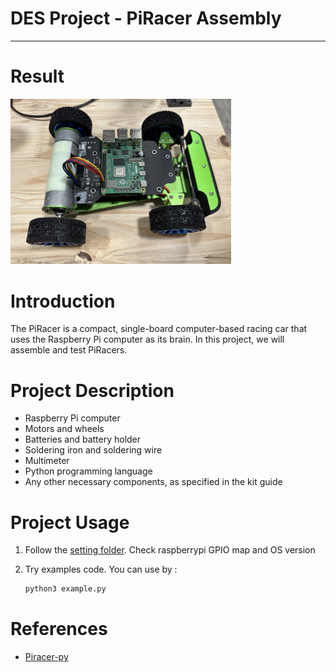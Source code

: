 # **DES Project - PiRacer Assembly**

---

# Result

<img src="./images/result_image.JPG" width="70%" height="70%"/>

# Introduction

The PiRacer is a compact, single-board computer-based racing car that uses the Raspberry Pi computer as its brain. In this project, we will assemble and test PiRacers.

# Project Description

- Raspberry Pi computer
- Motors and wheels
- Batteries and battery holder
- Soldering iron and soldering wire
- Multimeter
- Python programming language
- Any other necessary components, as specified in the kit guide

# Project Usage

1. Follow the [setting folder](./setting). Check raspberrypi GPIO map and OS version
2. Try examples code. You can use by :
    
    ```bash
    python3 example.py
    ```
    

# References

- [Piracer-py](https://github.com/twyleg/piracer_py)
